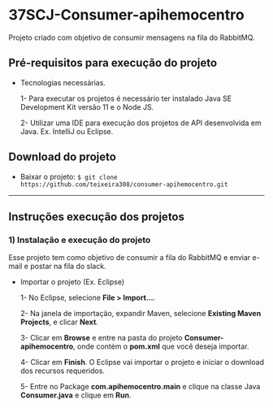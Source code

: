 # 37SCJ-Consumer-apihemocentro

Projeto criado com objetivo de consumir mensagens na fila do RabbitMQ.


##  Pré-requisitos para execução do projeto
- Tecnologias necessárias.

  1- Para executar os projetos é necessário ter instalado Java SE Development Kit versão 11 e o Node JS.
  
  2- Utilizar uma IDE para execução dos projetos de API desenvolvida em Java. Ex. IntelliJ ou Eclipse.
 

## Download do projeto

- Baixar o projeto: `$ git clone https://github.com/teixeira308/consumer-apihemocentro.git`
---

## Instruções execução dos projetos

### 1) Instalação e execução do projeto
Esse projeto tem como objetivo de consumir a fila do RabbitMQ e enviar e-mail e postar na fila do slack.

- Importar o projeto (Ex. Eclipse)

  1- No Eclipse, selecione **File > Import...**.
  
  2- Na janela de importação, expandir Maven, selecione **Existing Maven Projects**, e clicar **Next**.
  
  3- Clicar em **Browse** e entre na pasta do projeto **Consumer-apihemocentro**, onde contém o **pom.xml** que você deseja importar.
  
  4- Clicar em **Finish**. O Eclipse vai importar o projeto e iniciar o download dos recursos requeridos.
  
  5- Entre no Package **com.apihemocentro.main** e clique na classe Java **Consumer.java** e clique em **Run**.
  
